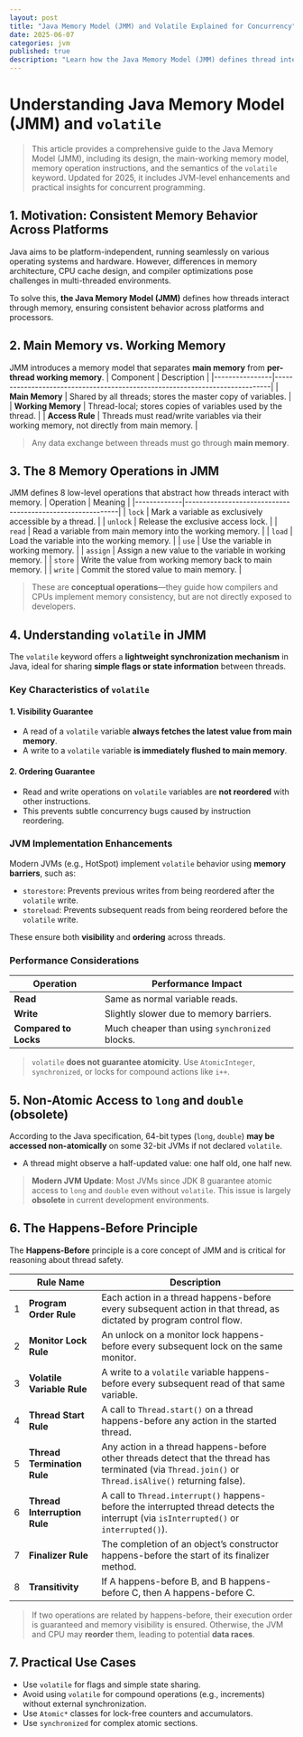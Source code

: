 ```yaml
---
layout: post
title: "Java Memory Model (JMM) and Volatile Explained for Concurrency"
date: 2025-06-07
categories: jvm
published: true
description: "Learn how the Java Memory Model (JMM) defines thread interaction, visibility rules, and volatile keyword guarantees. Essential for mastering Java concurrency."
---
```


# Understanding Java Memory Model (JMM) and `volatile`
> This article provides a comprehensive guide to the Java Memory Model (JMM), including its design, the main-working memory model, memory operation instructions, and the semantics of the `volatile` keyword. Updated for 2025, it includes JVM-level enhancements and practical insights for concurrent programming.

## 1. Motivation: Consistent Memory Behavior Across Platforms
Java aims to be platform-independent, running seamlessly on various operating systems and hardware. However, differences in memory architecture, CPU cache design, and compiler optimizations pose challenges in multi-threaded environments.

To solve this, **the Java Memory Model (JMM)** defines how threads interact through memory, ensuring consistent behavior across platforms and processors.

## 2. Main Memory vs. Working Memory
JMM introduces a memory model that separates **main memory** from **per-thread working memory**.
| Component      | Description                                                                 |
|----------------|-----------------------------------------------------------------------------|
| **Main Memory**    | Shared by all threads; stores the master copy of variables.                |
| **Working Memory** | Thread-local; stores copies of variables used by the thread.               |
| **Access Rule**    | Threads must read/write variables via their working memory, not directly from main memory. |

> Any data exchange between threads must go through **main memory**.

## 3. The 8 Memory Operations in JMM
JMM defines 8 low-level operations that abstract how threads interact with memory.
| Operation   | Meaning                                                   |
|-------------|-----------------------------------------------------------|
| `lock`      | Mark a variable as exclusively accessible by a thread.    |
| `unlock`    | Release the exclusive access lock.                        |
| `read`      | Read a variable from main memory into the working memory. |
| `load`      | Load the variable into the working memory.                |
| `use`       | Use the variable in working memory.                       |
| `assign`    | Assign a new value to the variable in working memory.     |
| `store`     | Write the value from working memory back to main memory.  |
| `write`     | Commit the stored value to main memory.                   |

> These are **conceptual operations**—they guide how compilers and CPUs implement memory consistency, but are not directly exposed to developers.

## 4. Understanding `volatile` in JMM
The `volatile` keyword offers a **lightweight synchronization mechanism** in Java, ideal for sharing **simple flags or state information** between threads.

### Key Characteristics of `volatile`
#### 1. **Visibility Guarantee**
- A read of a `volatile` variable **always fetches the latest value from main memory**.
- A write to a `volatile` variable **is immediately flushed to main memory**.

#### 2. **Ordering Guarantee**
- Read and write operations on `volatile` variables are **not reordered** with other instructions.
- This prevents subtle concurrency bugs caused by instruction reordering.

### JVM Implementation Enhancements
Modern JVMs (e.g., HotSpot) implement `volatile` behavior using **memory barriers**, such as:
- `storestore`: Prevents previous writes from being reordered after the `volatile` write.
- `storeload`: Prevents subsequent reads from being reordered before the `volatile` write.

These ensure both **visibility** and **ordering** across threads.

### Performance Considerations

| Operation         | Performance Impact                             |
|------------------|-------------------------------------------------|
| **Read**          | Same as normal variable reads.                 |
| **Write**         | Slightly slower due to memory barriers.        |
| **Compared to Locks** | Much cheaper than using `synchronized` blocks. |

> `volatile` **does not guarantee atomicity**. Use `AtomicInteger`, `synchronized`, or locks for compound actions like `i++`.

## 5. Non-Atomic Access to `long` and `double` (obsolete)
According to the Java specification, 64-bit types (`long`, `double`) **may be accessed non-atomically** on some 32-bit JVMs if not declared `volatile`.

- A thread might observe a half-updated value: one half old, one half new.

> **Modern JVM Update**: Most JVMs since JDK 8 guarantee atomic access to `long` and `double` even without `volatile`. This issue is largely **obsolete** in current development environments.

## 6. The Happens-Before Principle
The **Happens-Before** principle is a core concept of JMM and is critical for reasoning about thread safety.

|  | Rule Name                    | Description                                                                 |
|---|------------------------------|-----------------------------------------------------------------------------|
| 1 | **Program Order Rule**       | Each action in a thread happens-before every subsequent action in that thread, as dictated by program control flow. |
| 2 | **Monitor Lock Rule**        | An unlock on a monitor lock happens-before every subsequent lock on the same monitor. |
| 3 | **Volatile Variable Rule**   | A write to a `volatile` variable happens-before every subsequent read of that same variable. |
| 4 | **Thread Start Rule**        | A call to `Thread.start()` on a thread happens-before any action in the started thread. |
| 5 | **Thread Termination Rule**  | Any action in a thread happens-before other threads detect that the thread has terminated (via `Thread.join()` or `Thread.isAlive()` returning false). |
| 6 | **Thread Interruption Rule** | A call to `Thread.interrupt()` happens-before the interrupted thread detects the interrupt (via `isInterrupted()` or `interrupted()`). |
| 7 | **Finalizer Rule**           | The completion of an object’s constructor happens-before the start of its finalizer method. |
| 8 | **Transitivity**             | If A happens-before B, and B happens-before C, then A happens-before C.    |

> If two operations are related by happens-before, their execution order is guaranteed and memory visibility is ensured. Otherwise, the JVM and CPU may **reorder** them, leading to potential **data races**.

## 7. Practical Use Cases
- Use `volatile` for flags and simple state sharing.
- Avoid using `volatile` for compound operations (e.g., increments) without external synchronization.
- Use `Atomic*` classes for lock-free counters and accumulators.
- Use `synchronized` for complex atomic sections.
